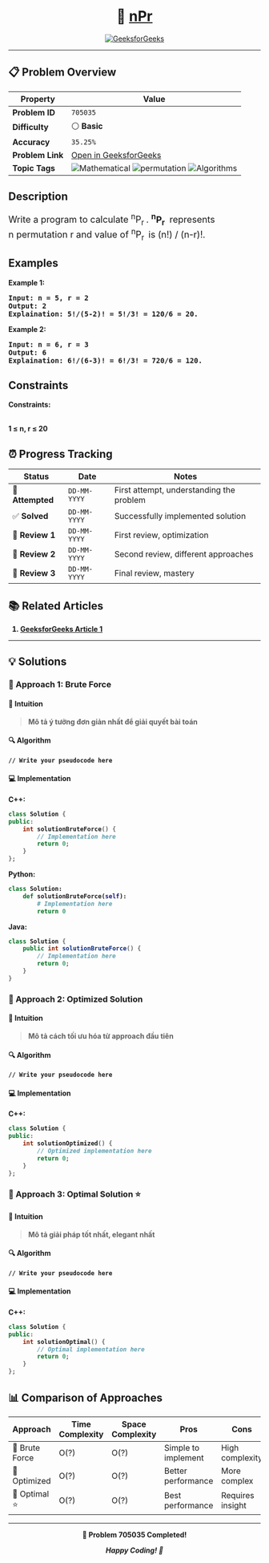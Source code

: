 <div align="center">

# 🧠 [nPr](https://www.geeksforgeeks.org/problems/npr4253/1)

[![GeeksforGeeks](<https://img.shields.io/badge/GeeksforGeeks-Problem-0F9D58?style=for-the-badge&logo=geeksforgeeks&logoColor=white>)](https://www.geeksforgeeks.org/problems/npr4253/1)

</div>

---

## 📋 Problem Overview

| Property | Value |
|----------|-------|
| **Problem ID** | `705035` |
| **Difficulty** | ⚪ **Basic** |
| **Accuracy** | `35.25%` |
| **Problem Link** | [Open in GeeksforGeeks](https://www.geeksforgeeks.org/problems/npr4253/1) |
| **Topic Tags** | ![Mathematical](https://img.shields.io/badge/-Mathematical-blue?style=flat-square) ![permutation](https://img.shields.io/badge/-permutation-blue?style=flat-square) ![Algorithms](https://img.shields.io/badge/-Algorithms-blue?style=flat-square) |

## Description
<!-- description:start -->
<p><span style="font-size: 18px;">Write a program to calculate <sup>n</sup>P<sub>r </sub>. <strong><sup>n</sup>P</strong><sub><strong>r</strong> </sub> represents n permutation r and value of <sup>n</sup>P<sub>r </sub><sup> </sup>is (n!) / (n-r)!.</span></p>
<p><strong><span style="font-size: 18px;">
<!-- description:end -->

## Examples

<p><strong class="example">Example 1:</strong></p>
<pre>
<strong>Input:</strong> n = 5, r = 2
<strong>Output:</strong> 2
Explaination: 5!/(5-2)! = 5!/3! = 120/6 = 20.
</pre>

<p><strong class="example">Example 2:</strong></p>
<pre>
<strong>Input:</strong> n = 6, r = 3
<strong>Output:</strong> 6
Explaination: 6!/(6-3)! = 6!/3! = 720/6 = 120.
</pre>

## Constraints

<p><strong>Constraints:</strong></p>
<br />1 ≤ n, r ≤ 20</span></p>

## ⏰ Progress Tracking

| Status | Date | Notes |
|--------|------|-------|
| 🎯 **Attempted** | `DD-MM-YYYY` | First attempt, understanding the problem |
| ✅ **Solved** | `DD-MM-YYYY` | Successfully implemented solution |
| 🔄 **Review 1** | `DD-MM-YYYY` | First review, optimization |
| 🔄 **Review 2** | `DD-MM-YYYY` | Second review, different approaches |
| 🔄 **Review 3** | `DD-MM-YYYY` | Final review, mastery |

## 📚 Related Articles

1. [GeeksforGeeks Article 1](https://www.geeksforgeeks.org/program-to-calculate-the-value-of-npr/)

---

## 💡 Solutions

### 🥉 Approach 1: Brute Force

#### 📝 Intuition
> Mô tả ý tưởng đơn giản nhất để giải quyết bài toán

#### 🔍 Algorithm
```pseudo
// Write your pseudocode here
```

#### 💻 Implementation

**C++:**
```cpp
class Solution {
public:
    int solutionBruteForce() {
        // Implementation here
        return 0;
    }
};
```

**Python:**
```python
class Solution:
    def solutionBruteForce(self):
        # Implementation here
        return 0
```

**Java:**
```java
class Solution {
    public int solutionBruteForce() {
        // Implementation here
        return 0;
    }
}
```

### 🥈 Approach 2: Optimized Solution

#### 📝 Intuition
> Mô tả cách tối ưu hóa từ approach đầu tiên

#### 🔍 Algorithm
```pseudo
// Write your pseudocode here
```

#### 💻 Implementation

**C++:**
```cpp
class Solution {
public:
    int solutionOptimized() {
        // Optimized implementation here
        return 0;
    }
};
```

### 🥇 Approach 3: Optimal Solution ⭐

#### 📝 Intuition
> Mô tả giải pháp tốt nhất, elegant nhất

#### 🔍 Algorithm
```pseudo
// Write your pseudocode here
```

#### 💻 Implementation

**C++:**
```cpp
class Solution {
public:
    int solutionOptimal() {
        // Optimal implementation here
        return 0;
    }
};
```

## 📊 Comparison of Approaches

| Approach | Time Complexity | Space Complexity | Pros | Cons |
|----------|-----------------|------------------|------|------|
| 🥉 Brute Force | O(?) | O(?) | Simple to implement | High complexity |
| 🥈 Optimized   | O(?) | O(?) | Better performance | More complex |
| 🥇 Optimal ⭐  | O(?) | O(?) | Best performance | Requires insight |

---

<div align="center">

**🎯 Problem 705035 Completed!**

*Happy Coding! 🚀*

</div>
